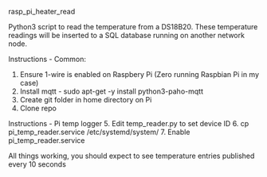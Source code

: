 rasp_pi_heater_read

Python3 script to read the temperature from a DS18B20. These temperature readings will be inserted to a SQL database running on another network node.

Instructions - Common:
1. Ensure 1-wire is enabled on Raspbery Pi (Zero running Raspbian Pi in my case)
2. Install mqtt - sudo apt-get -y install python3-paho-mqtt
3. Create git folder in home directory on Pi
4. Clone repo

Instructions - Pi temp logger
5. Edit temp_reader.py to set device ID
6. cp pi_temp_reader.service /etc/systemd/system/
7. Enable pi_temp_reader.service

All things working, you should expect to see temperature entries published every 10 seconds
